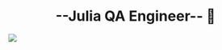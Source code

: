 <div align="center">
<h1 align="center"> --Julia QA Engineer-- <a href="(https://giphy.com/stickers/hacktiv8-coding-codingfromhome-fromhome-M9gbBd9nbDrOTu1Mqx?utm_source=media-link&utm_medium=landing&utm_campaign=Media+Links&utm_term=)"></a> 👋</h1>
</div>
<img src="[https://i.imgur.com/weNbhGZ.png](https://user-images.githubusercontent.com/61261654/114380542-d3314f80-9ba7-11eb-847c-31ba132fb4b8.png)](https://giphy.com/stickers/hacktiv8-coding-codingfromhome-fromhome-M9gbBd9nbDrOTu1Mqx?utm_source=media-link&utm_medium=landing&utm_campaign=Media+Links&utm_term=]">
<!--
**Juliadisarli/Juliadisarli** is a ✨ _special_ ✨ repository because its `README.md` (this file) appears on your GitHub profile.

- 🔭 I’m currently working on OCASA
- 🌱 I’m currently learning Automation Testing
- 📫 How to reach me: julidisarli@gmail.com

-->
